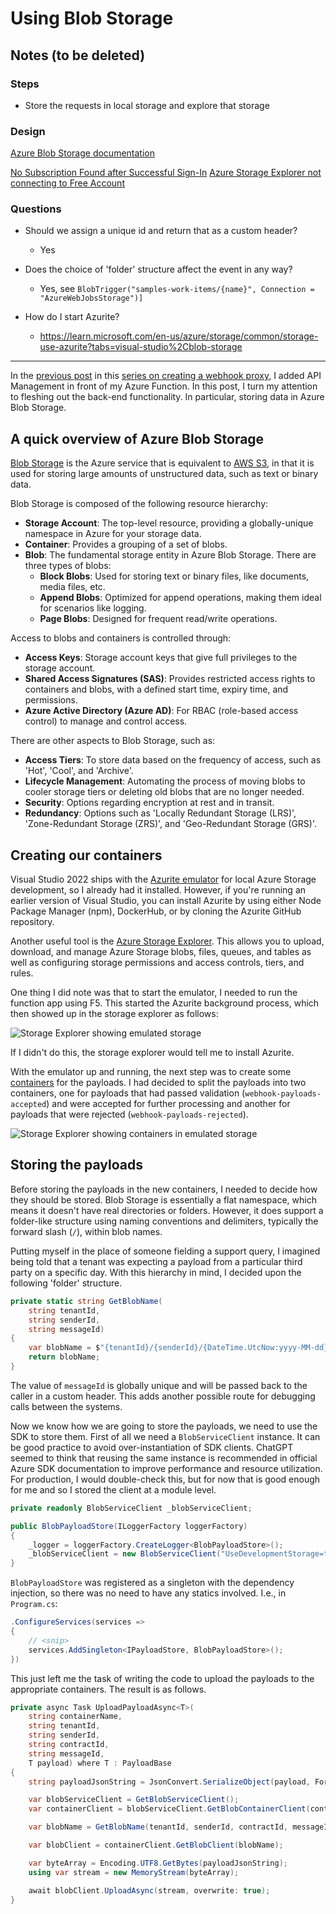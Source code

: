# Using Blob Storage

## Notes (to be deleted)

### Steps

- Store the requests in local storage and explore that storage

### Design

[Azure Blob Storage documentation](https://learn.microsoft.com/en-gb/azure/storage/blobs/)

[No Subscription Found after Successful Sign-In](https://github.com/microsoft/AzureStorageExplorer/issues/5777)
[Azure Storage Explorer not connecting to Free Account](https://learn.microsoft.com/en-us/answers/questions/1121467/azure-storage-explorer-not-connecting-to-free-acco#:~:text=Go%20to%20Accounts%20tab.%20Click%20on%20settings%20icon%20next%20to%20Default%20Directory.%20Click%20Un%2Dfilter)

### Questions

- Should we assign a unique id and return that as a custom header?

  - Yes

- Does the choice of 'folder' structure affect the event in any way?

  - Yes, see `BlobTrigger("samples-work-items/{name}", Connection = "AzureWebJobsStorage")]`

- How do I start Azurite?

  - <https://learn.microsoft.com/en-us/azure/storage/common/storage-use-azurite?tabs=visual-studio%2Cblob-storage>

---

In the [previous post](TODO) in this [series on creating a webhook proxy](TODO), I added API Management in front of my Azure Function. In this post, I turn my attention to fleshing out the back-end functionality. In particular, storing data in Azure Blob Storage.

## A quick overview of Azure Blob Storage

[Blob Storage](TODO) is the Azure service that is equivalent to [AWS S3](TODO), in that it is used for storing large amounts of unstructured data, such as text or binary data.

Blob Storage is composed of the following resource hierarchy:

- **Storage Account**: The top-level resource, providing a globally-unique namespace in Azure for your storage data.
- **Container**: Provides a grouping of a set of blobs.
- **Blob**: The fundamental storage entity in Azure Blob Storage. There are three types of blobs:
  - **Block Blobs**: Used for storing text or binary files, like documents, media files, etc.
  - **Append Blobs**: Optimized for append operations, making them ideal for scenarios like logging.
  - **Page Blobs**: Designed for frequent read/write operations.

Access to blobs and containers is controlled through:

- **Access Keys**: Storage account keys that give full privileges to the storage account.
- **Shared Access Signatures (SAS)**: Provides restricted access rights to containers and blobs, with a defined start time, expiry time, and permissions.
- **Azure Active Directory (Azure AD)**: For RBAC (role-based access control) to manage and control access.

There are other aspects to Blob Storage, such as:

- **Access Tiers**: To store data based on the frequency of access, such as 'Hot', 'Cool', and 'Archive'.
- **Lifecycle Management**: Automating the process of moving blobs to cooler storage tiers or deleting old blobs that are no longer needed.
- **Security**: Options regarding encryption at rest and in transit.
- **Redundancy**: Options such as 'Locally Redundant Storage (LRS)', 'Zone-Redundant Storage (ZRS)', and 'Geo-Redundant Storage (GRS)'.

## Creating our containers

Visual Studio 2022 ships with the [Azurite emulator](https://learn.microsoft.com/en-us/azure/storage/common/storage-use-azurite?tabs=visual-studio%2Cblob-storage) for local Azure Storage development, so I already had it installed. However, if you're running an earlier version of Visual Studio, you can install Azurite by using either Node Package Manager (npm), DockerHub, or by cloning the Azurite GitHub repository.

Another useful tool is the [Azure Storage Explorer](https://azure.microsoft.com/en-us/products/storage/storage-explorer/). This allows you to upload, download, and manage Azure Storage blobs, files, queues, and tables as well as configuring storage permissions and access controls, tiers, and rules.

One thing I did note was that to start the emulator, I needed to run the function app using F5. This started the Azurite background process, which then showed up in the storage explorer as follows:

![Storage Explorer showing emulated storage](https://github.com/andybalham/blog-source-code/blob/master/blog-posts/images/serverless-azure-04-blob-storage/010-storage-viewer-emulated.png?raw=true)

If I didn't do this, the storage explorer would tell me to install Azurite.

With the emulator up and running, the next step was to create some [containers](TODO) for the payloads. I had decided to split the payloads into two containers, one for payloads that had passed validation (`webhook-payloads-accepted`) and were accepted for further processing and another for payloads that were rejected (`webhook-payloads-rejected`).

![Storage Explorer showing containers in emulated storage](https://github.com/andybalham/blog-source-code/blob/master/blog-posts/images/serverless-azure-04-blob-storage/020-storage-viewer-emulated-containers.png?raw=true)

## Storing the payloads

Before storing the payloads in the new containers, I needed to decide how they should be stored. Blob Storage is essentially a flat namespace, which means it doesn't have real directories or folders. However, it does support a folder-like structure using naming conventions and delimiters, typically the forward slash (`/`), within blob names.

Putting myself in the place of someone fielding a support query, I imagined being told that a tenant was expecting a payload from a particular third party on a specific day. With this hierarchy in mind, I decided upon the following 'folder' structure.

```csharp
private static string GetBlobName(
    string tenantId,
    string senderId,
    string messageId)
{
    var blobName = $"{tenantId}/{senderId}/{DateTime.UtcNow:yyyy-MM-dd}/{messageId}.json";
    return blobName;
}
```

The value of `messageId` is globally unique and will be passed back to the caller in a custom header. This adds another possible route for debugging calls between the systems.

Now we know how we are going to store the payloads, we need to use the SDK to store them. First of all we need a `BlobServiceClient` instance. It can be good practice to avoid over-instantiation of SDK clients. ChatGPT seemed to think that reusing the same instance is recommended in official Azure SDK documentation to improve performance and resource utilization. For production, I would double-check this, but for now that is good enough for me and so I stored the client at a module level.

```csharp
private readonly BlobServiceClient _blobServiceClient;

public BlobPayloadStore(ILoggerFactory loggerFactory)
{
    _logger = loggerFactory.CreateLogger<BlobPayloadStore>();
    _blobServiceClient = new BlobServiceClient("UseDevelopmentStorage=true");
}
```

`BlobPayloadStore` was registered as a singleton with the dependency injection, so there was no need to have any statics involved. I.e., in `Program.cs`:

```csharp
.ConfigureServices(services =>
{
    // <snip>
    services.AddSingleton<IPayloadStore, BlobPayloadStore>();
})
```

This just left me the task of writing the code to upload the payloads to the appropriate containers. The result is as follows.

```csharp
private async Task UploadPayloadAsync<T>(
    string containerName,
    string tenantId,
    string senderId,
    string contractId,
    string messageId,
    T payload) where T : PayloadBase
{
    string payloadJsonString = JsonConvert.SerializeObject(payload, Formatting.Indented);

    var blobServiceClient = GetBlobServiceClient();
    var containerClient = blobServiceClient.GetBlobContainerClient(containerName);

    var blobName = GetBlobName(tenantId, senderId, contractId, messageId);

    var blobClient = containerClient.GetBlobClient(blobName);

    var byteArray = Encoding.UTF8.GetBytes(payloadJsonString);
    using var stream = new MemoryStream(byteArray);

    await blobClient.UploadAsync(stream, overwrite: true);
}
```
